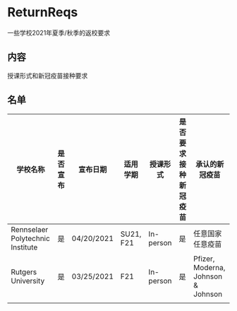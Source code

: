 # ReturnReqs
一些学校2021年夏季/秋季的返校要求
## 内容
授课形式和新冠疫苗接种要求
## 名单
| 学校名称                          | 是否宣布 | 宣布日期    | 适用学期    | 授课形式   | 是否要求接种新冠疫苗  | 承认的新冠疫苗         |
|----------------------------------|----------|------------|------------|-----------|----------------------|----------------------|
| Rennselaer Polytechnic Institute | 是       | 04/20/2021 | SU21, F21  | In-person | 是                   | 任意国家任意疫苗           |
| Rutgers University               | 是       | 03/25/2021 | F21        | In-person | 是                   | Pfizer, Moderna, Johnson & Johnson        | 
|                                  |          |            |            |           |                     |                |
